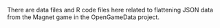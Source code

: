 There are data files and R code files here related to flattening JSON data from the Magnet game in the OpenGameData project.
